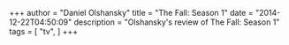 +++
author = "Daniel Olshansky"
title = "The Fall: Season 1"
date = "2014-12-22T04:50:09"
description = "Olshansky's review of The Fall: Season 1"
tags = [
    "tv",
]
+++


